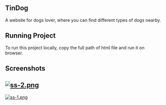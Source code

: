 ## TinDog
A website for dogs lover, where you can find different types of dogs nearby.

## Running Project
To run this project locally, copy the full path of html file and run it on browser.

## Screenshots
[![ss-2.png](https://i.postimg.cc/1RWv80yK/ss-2.png)](https://postimg.cc/XXCfhCGZ)
---
[![ss-1.png](https://i.postimg.cc/65kLZYgC/ss-1.png)](https://postimg.cc/TpcDMqRP)
